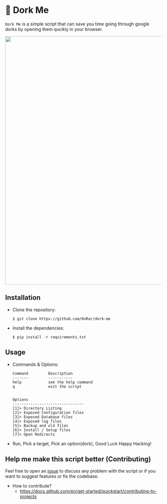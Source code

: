 # 🤖 Dork Me

`Dork Me` is a simple script that can save you time
going through google dorks by opening them qucikly
in your browser.

<img width="800px" src="https://github.com/0xRar/dork-me/assets/33517160/3e034d0a-1d6d-4d72-a052-ec9f34c093dc">

## Installation
- Clone the repository:
    ```
    $ git clone https://github.com/0xRar/dork-me
    ```

- Install the dependencies:
    ```
    $ pip install -r requirements.txt
    ```

## Usage
- Commands & Options:
    ```
    Command         Description
    -------         -----------
    help            see the help command
    q               exit the script


    Options
    --------------------------------
    [1]> Directory Listing
    [2]> Exposed Configuration files
    [3]> Exposed Database files
    [4]> Exposed log files
    [5]> Backup and old files
    [6]> Install / Setup files
    [7]> Open Redirects
    ```

- Run, Pick a target, Pick an option(dork), Good Luck Happy Hacking!


## Help me make this script better (Contributing)
Feel free to open an [issue] to discuss any problem with the
script or if you want to suggest features or fix the codebase.

- How to contribute?
   - https://docs.github.com/en/get-started/quickstart/contributing-to-projects

[issue]: https://github.com/0xRar/dork-me/issues/new
